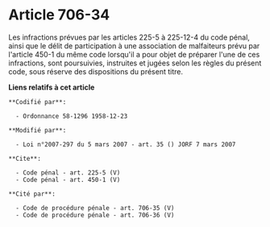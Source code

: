 # Article 706-34

Les infractions prévues par les articles 225-5 à 225-12-4 du code pénal, ainsi que le délit de participation à une
association de malfaiteurs prévu par l'article 450-1 du même code lorsqu'il a pour objet de préparer l'une de ces
infractions, sont poursuivies, instruites et jugées selon les règles du présent code, sous réserve des dispositions du
présent titre.

**Liens relatifs à cet article**

	**Codifié par**:

	  - Ordonnance 58-1296 1958-12-23

	**Modifié par**:

	  - Loi n°2007-297 du 5 mars 2007 - art. 35 () JORF 7 mars 2007

	**Cite**:

	  - Code pénal - art. 225-5 (V)
	  - Code pénal - art. 450-1 (V)

	**Cité par**:

	  - Code de procédure pénale - art. 706-35 (V)
	  - Code de procédure pénale - art. 706-36 (V)

